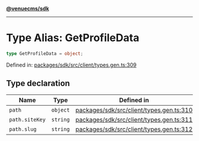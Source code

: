[**@venuecms/sdk**](../Index.md)

***

# Type Alias: GetProfileData

```ts
type GetProfileData = object;
```

Defined in: [packages/sdk/src/client/types.gen.ts:309](https://github.com/venuecms/sdk/blob/dfe07bbbcbeec8ddfda43f5a7fc98ecc9dc8ce66/packages/sdk/src/client/types.gen.ts#L309)

## Type declaration

| Name | Type | Defined in |
| ------ | ------ | ------ |
| <a id="path"></a> `path` | `object` | [packages/sdk/src/client/types.gen.ts:310](https://github.com/venuecms/sdk/blob/dfe07bbbcbeec8ddfda43f5a7fc98ecc9dc8ce66/packages/sdk/src/client/types.gen.ts#L310) |
| `path.siteKey` | `string` | [packages/sdk/src/client/types.gen.ts:311](https://github.com/venuecms/sdk/blob/dfe07bbbcbeec8ddfda43f5a7fc98ecc9dc8ce66/packages/sdk/src/client/types.gen.ts#L311) |
| `path.slug` | `string` | [packages/sdk/src/client/types.gen.ts:312](https://github.com/venuecms/sdk/blob/dfe07bbbcbeec8ddfda43f5a7fc98ecc9dc8ce66/packages/sdk/src/client/types.gen.ts#L312) |
